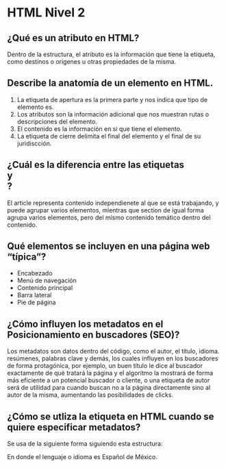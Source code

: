 # HTML Nivel 2

## ¿Qué es un atributo en HTML?

Dentro de la estructura, el atributo es la información que tiene la etiqueta, como destinos o origenes u otras propiedades de la misma.

## Describe la anatomía de un elemento en HTML.

1. La etiqueta de apertura es la primera parte y nos indica que tipo de elemento es.
2. Los atributos son la información adicional que nos muestran rutas o descripciones del elemento.
3. El contenido es la información en si que tiene el elemento.
4. La etiqueta de cierre delimita el final del elemento y el final de su juridiscción.

## ¿Cuál es la diferencia entre las etiquetas <article> y <section>?

El article representa contenido independienete al que se está trabajando, y puede agrupar varios elementos, mientras que section de igual forma agrupa varios elementos, pero del mismo contenido temático dentro del contenido.

## Qué elementos se incluyen en una página web “típica”?

- Encabezado
- Menú de navegación
- Contenido principal
- Barra lateral
- Pie de página

## ¿Cómo influyen los metadatos en el Posicionamiento en buscadores (SEO)?

Los metadatos son datos dentro del código, como el autor, el título, idioma. resúmenes, palabras clave y demás, los cuales influyen en los buscadores de forma protagónica, por ejemplo, un buen título le dice al buscador exactamente de qué tratará la página y el algoritmo la mostrará de forma más eficiente a un potencial buscador o cliente, o una etiqueta de autor será de utilidad para cuando buscan no a la página directamente sino al autor de la misma, aumentando las posibilidades de clicks.

## ¿Cómo se utliza la etiqueta <meta> en HTML cuando se quiere especificar metadatos?

Se usa de la siguiente forma siguiendo esta estructura:
<html lang="es-MX"></html>
En donde el lenguaje o idioma es Español de México.
